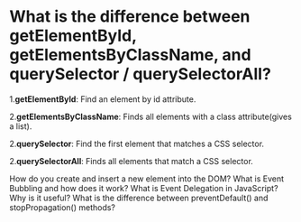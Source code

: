 <h1> What is the difference between getElementById, getElementsByClassName, and querySelector / querySelectorAll? </h1>
<p> 1.<b>getElementById</b>: Find an element by id attribute. </p>
<p> 2.<b>getElementsByClassName</b>: Finds all elements with a class attribute(gives a list). </p>
<p> 2.<b>querySelector</b>: Find the first element that matches a CSS selector. </p>
<p> 2.<b>querySelectorAll</b>: Finds all elements that match a CSS selector. </p>

How do you create and insert a new element into the DOM?
What is Event Bubbling and how does it work?
What is Event Delegation in JavaScript? Why is it useful?
What is the difference between preventDefault() and stopPropagation() methods?
